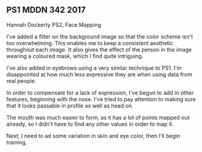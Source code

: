 ## PS1 MDDN 342 2017


Hannah Dockerty PS2, Face Mapping

I've added a filter on the background image so that the color scheme isn't too overwhelming. This enables me to keep a consistent aesthetic throughout each image. It also gives the effect of the person in the image wearing a coloured mask, which I find quite intriguing.  

I've also added in eyebrows using a very similar technique to PS1. I'm disappointed at how much less expressive they are when using data from real people. 

In order to compensate for a lack of expression, I've begun to add in other features, beginning with the nose. I've tried to pay attention to making sure that it looks passable in profile as well as head on. 

The mouth was much easier to form, as it has a lot of points mapped out already, so I didn't have to find any other values in order to map it. 

Next, I need to ad some variation in skin and eye color, then I'll begin training. 